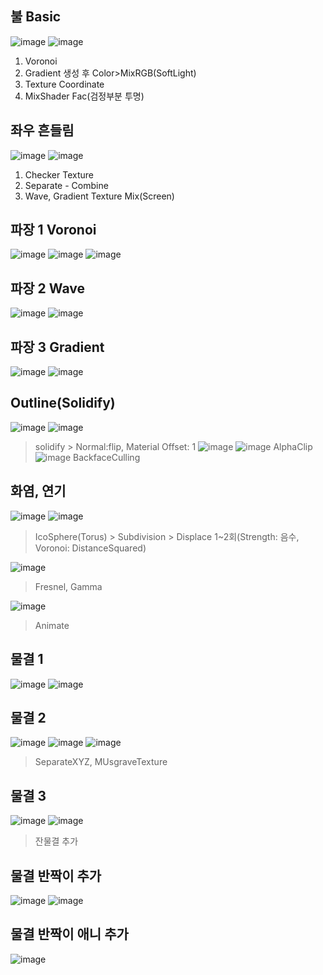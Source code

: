## 불 Basic

![image](https://user-images.githubusercontent.com/30430227/126256294-48ffeace-b998-4ad3-8063-bb26f7b836e3.png)
![image](https://user-images.githubusercontent.com/30430227/126256277-0b175de7-e776-4ec7-b7a9-eaaac2df7c35.png)
1. Voronoi
2. Gradient 생성 후 Color>MixRGB(SoftLight)
3. Texture Coordinate
4. MixShader Fac(검정부분 투명)

## 좌우 흔들림
![image](https://user-images.githubusercontent.com/30430227/126256235-db9a552e-65af-4879-9897-0b82c0857d3f.png)
![image](https://user-images.githubusercontent.com/30430227/126256205-d018d38d-8c75-4a7a-86dc-a8996ee73cbb.png)
1. Checker Texture
2. Separate - Combine
3. Wave, Gradient Texture Mix(Screen)

## 파장 1 Voronoi
![image](https://user-images.githubusercontent.com/30430227/126263463-eef5000d-2244-4947-8fb3-4ebcf66c9fc9.png)
![image](https://user-images.githubusercontent.com/30430227/126263294-71e064eb-57fa-401e-900a-3255a8061ec5.png)
![image](https://user-images.githubusercontent.com/30430227/126263309-6538cbf5-0290-4b55-8021-a87c57391850.png)

## 파장 2 Wave
![image](https://user-images.githubusercontent.com/30430227/126264267-dd171e3f-7cab-42bd-8ec9-8bcba9825fa7.png)
![image](https://user-images.githubusercontent.com/30430227/126264306-7c09799a-59b9-421a-a46a-da1144199845.png)

## 파장 3 Gradient
![image](https://user-images.githubusercontent.com/30430227/126265471-37f6d06a-76a0-4926-8095-e36365a908b3.png)
![image](https://user-images.githubusercontent.com/30430227/126265561-d9b97a68-54c7-40ff-93b1-ec43f42936d6.png)

## Outline(Solidify)
![image](https://user-images.githubusercontent.com/30430227/126270984-602d99bc-c7d7-4d21-b669-164f207b55e7.png)
![image](https://user-images.githubusercontent.com/30430227/126271007-5c320315-9bde-414d-8ced-777a3f54bb50.png)
> solidify > Normal:flip, Material Offset: 1
![image](https://user-images.githubusercontent.com/30430227/126271121-843b957c-b8f6-4f08-a1cc-186f99d64aaa.png)
![image](https://user-images.githubusercontent.com/30430227/126271176-fd8241e1-420c-4f4f-8a1e-4cff5077cc7a.png)
> AlphaClip
![image](https://user-images.githubusercontent.com/30430227/126271256-dd4da045-9e40-48ab-bc05-504da4e155e6.png)
>BackfaceCulling

## 화염, 연기
![image](https://user-images.githubusercontent.com/30430227/126415400-0fd3f6e6-0041-4ad4-af19-6c665f245ad8.png)
![image](https://user-images.githubusercontent.com/30430227/126415438-f2087d0e-314c-4b35-9032-bbd20810981b.png)
> IcoSphere(Torus) > Subdivision > Displace 1~2회(Strength: 음수, Voronoi: DistanceSquared)

![image](https://user-images.githubusercontent.com/30430227/126415613-26629353-7c2b-494b-bb34-1acab2fbbcaf.png)
> Fresnel, Gamma

![image](https://user-images.githubusercontent.com/30430227/126415787-70c11cbc-396b-40bd-81c3-b5c2c9a639d7.png)
> Animate

## 물결 1
![image](https://user-images.githubusercontent.com/30430227/126417036-d7ed6855-73ab-4e3b-9238-44719f9da560.png)
![image](https://user-images.githubusercontent.com/30430227/126417060-c2d4a67c-144b-4239-8a15-b3e1b1efdc12.png)

## 물결 2
![image](https://user-images.githubusercontent.com/30430227/126417586-0065f415-b4e6-4d24-a4dc-8316131ff260.png)
![image](https://user-images.githubusercontent.com/30430227/126417717-3991507c-8421-476b-9796-bb8d2a1e993c.png)
![image](https://user-images.githubusercontent.com/30430227/126417627-1533f8b5-2f86-4a37-a84f-439be02133a3.png)
> SeparateXYZ, MUsgraveTexture

## 물결 3
![image](https://user-images.githubusercontent.com/30430227/126418078-a78fd6cc-3a09-4539-888d-4c4ee6498f12.png)
![image](https://user-images.githubusercontent.com/30430227/126418129-3be017b0-0c97-49bd-b931-8e28157d3632.png)
> 잔물결 추가

## 물결 반짝이 추가
![image](https://user-images.githubusercontent.com/30430227/126418841-199b47b3-437c-4eb7-a798-4e59205c47e7.png)
![image](https://user-images.githubusercontent.com/30430227/126418818-daade5f2-1bcc-453c-a60f-e75a07cf4d19.png)

## 물결 반짝이 애니 추가
![image](https://user-images.githubusercontent.com/30430227/126419076-aa8610d8-ca1f-4de4-ba39-060e85814d73.png)

